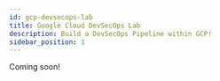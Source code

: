 ```yaml
---
id: gcp-devsecops-lab
title: Google Cloud DevSecOps Lab
description: Build a DevSecOps Pipeline within GCP!
sidebar_position: 1
---
```


Coming soon!
